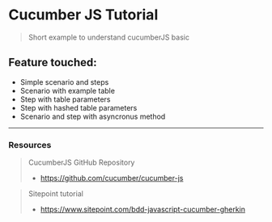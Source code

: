 # Cucumber JS Tutorial

> Short example to understand cucumberJS basic

## Feature touched:
- Simple scenario and steps
- Scenario with example table
- Step with table parameters
- Step with hashed table parameters
- Scenario and step with asyncronus method

---

### Resources
> CucumberJS GitHub Repository
> - https://github.com/cucumber/cucumber-js

> Sitepoint tutorial
> - https://www.sitepoint.com/bdd-javascript-cucumber-gherkin
